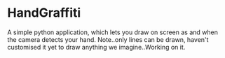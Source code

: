 # HandGraffiti
A simple python application, which lets you draw on screen as and when the camera detects your hand. Note..only lines can be drawn, haven't customised it yet to draw anything we imagine..Working on it.
